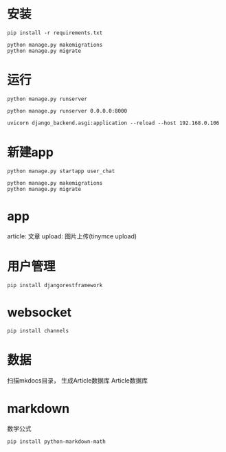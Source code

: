 
# 安装

```
pip install -r requirements.txt
```

```
python manage.py makemigrations
python manage.py migrate
```

# 运行
```
python manage.py runserver

python manage.py runserver 0.0.0.0:8000

uvicorn django_backend.asgi:application --reload --host 192.168.0.106
```

# 新建app
```
python manage.py startapp user_chat
```

```
python manage.py makemigrations
python manage.py migrate
```

# app

article: 文章
upload: 图片上传(tinymce upload)


# 用户管理

`pip install djangorestframework`

# websocket

```
pip install channels
```

# 数据

扫描mkdocs目录， 生成Article数据库
Article数据库


# markdown

数学公式
```
pip install python-markdown-math
```